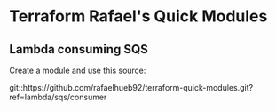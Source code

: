 <h1> Terraform Rafael's Quick Modules </h1>

<h2> Lambda consuming SQS </h2>

<p> Create a module and use this source: </p>

<p> git::https://github.com/rafaelhueb92/terraform-quick-modules.git?ref=lambda/sqs/consumer </p>